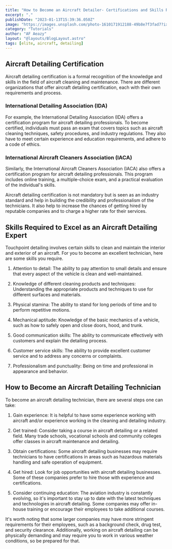 ```yaml
---
title: "How to Become an Aircraft Detailer- Certifications and Skills Required"
excerpt: "."
publishDate: "2023-01-13T15:39:36.050Z"
image: "https://images.unsplash.com/photo-1610171912188-49b8e7f3fad7?ixlib=rb-4.0.3&ixid=MnwxMjA3fDB8MHxwaG90by1wYWdlfHx8fGVufDB8fHx8&auto=format&fit=crop&w=1032&q=80"
category: "Tutorials"
author: "AF Aeazy"
layout: "@layouts/BlogLayout.astro"
tags: [elite, aircraft, detailing]
---
```


## Aircraft Detailing Certification

Aircraft detailing certification is a formal recognition of the knowledge and skills in the field of aircraft cleaning and maintenance. There are different organizations that offer aircraft detailing certification, each with their own requirements and process.

### International Detailing Association (IDA)

For example, the International Detailing Association (IDA) offers a certification program for aircraft detailing professionals. To become certified, individuals must pass an exam that covers topics such as aircraft cleaning techniques, safety procedures, and industry regulations. They also have to meet certain experience and education requirements, and adhere to a code of ethics.

### International Aircraft Cleaners Association (IACA)

Similarly, the International Aircraft Cleaners Association (IACA) also offers a certification program for aircraft detailing professionals. This program includes online training, a multiple-choice exam, and a practical evaluation of the individual's skills.

Aircraft detailing certification is not mandatory but is seen as an industry standard and help in building the credibility and professionalism of the technicians. It also help to increase the chances of getting hired by reputable companies and to charge a higher rate for their services.

## Skills Required to Excel as an Aircraft Detailing Expert

Touchpoint detailing involves certain skills to clean and maintain the interior and exterior of an aircraft. For you to become an excellent technician, here are some skills you require.

1. Attention to detail: The ability to pay attention to small details and ensure that every aspect of the vehicle is clean and well-maintained.

2. Knowledge of different cleaning products and techniques: Understanding the appropriate products and techniques to use for different surfaces and materials.

3. Physical stamina: The ability to stand for long periods of time and to perform repetitive motions.

4. Mechanical aptitude: Knowledge of the basic mechanics of a vehicle, such as how to safely open and close doors, hood, and trunk.

5. Good communication skills: The ability to communicate effectively with customers and explain the detailing process.

6. Customer service skills: The ability to provide excellent customer service and to address any concerns or complaints.

7. Professionalism and punctuality: Being on time and professional in appearance and behavior.

## How to Become an Aircraft Detailing Technician

To become an aircraft detailing technician, there are several steps one can take:

1. Gain experience: It is helpful to have some experience working with aircraft and/or experience working in the cleaning and detailing industry.

2. Get trained: Consider taking a course in aircraft detailing or a related field. Many trade schools, vocational schools and community colleges offer classes in aircraft maintenance and detailing.

3. Obtain certifications: Some aircraft detailing businesses may require technicians to have certifications in areas such as hazardous materials handling and safe operation of equipment.

4. Get hired: Look for job opportunities with aircraft detailing businesses. Some of these companies prefer to hire those with experience and certifications.

5. Consider continuing education: The aviation industry is constantly evolving, so it's important to stay up to date with the latest techniques and technologies in aircraft detailing. Some companies may offer in-house training or encourage their employees to take additional courses.

It's worth noting that some larger companies may have more stringent requirements for their employees, such as a background check, drug test, and security clearance. Additionally, working on aircraft detailing can be physically demanding and may require you to work in various weather conditions, so be prepared for that.